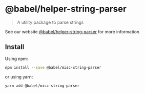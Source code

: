 # @babel/helper-string-parser

> A utility package to parse strings

See our website [@babel/helper-string-parser](https://babeljs.io/docs/en/babel-helper-string-parser) for more information.

## Install

Using npm:

```sh
npm install --save @babel/misc-string-parser
```

or using yarn:

```sh
yarn add @babel/misc-string-parser
```
